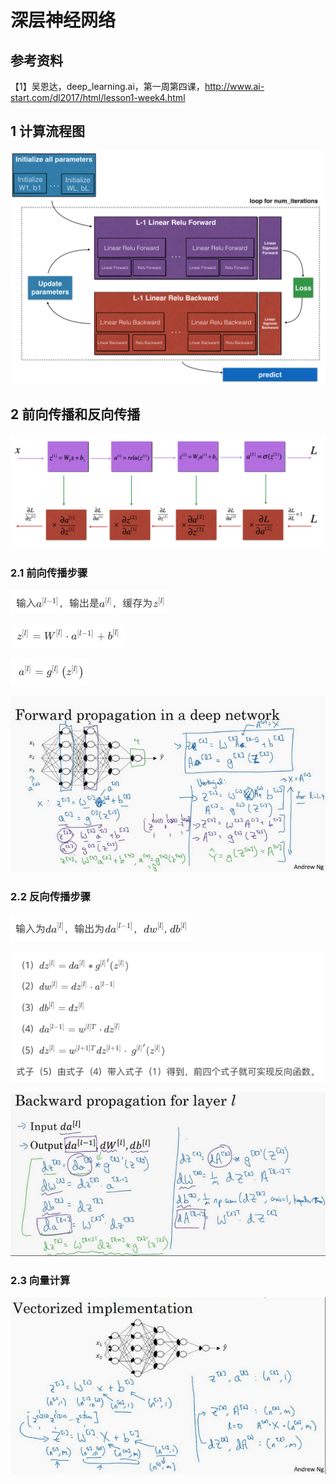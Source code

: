 # 深层神经网络

## 参考资料

【1】吴恩达，deep_learning.ai，第一周第四课，http://www.ai-start.com/dl2017/html/lesson1-week4.html

## 1 计算流程图

![1.2_final_outline](./pic/1.2/1.2_final_outline.png)

## 2 前向传播和反向传播

![1.2_backprop_kiank](./pic/1.2/1.2_backprop_kiank.png)

### 2.1 前向传播步骤

![1.2_前向传播公式(0)](./pic/1.2/1.2_前向传播公式(0).png)

![1.2_前向传播公式(1)](./pic/1.2/1.2_前向传播公式(1).png)

![1.2_前向传播公式(2)](./pic/1.2/1.2_前向传播公式(2).png)

![1.2_前向传播计算](./pic/1.2/1.2_前向传播计算.png)

### 2.2 反向传播步骤

![1.2_反向传播公式(0)](./pic/1.2/1.2_反向传播公式(0).png)

![1.2_反向传播公式(1)](./pic/1.2/1.2_反向传播公式(1).png)

![1.2_反向传播计算](./pic/1.2/1.2_反向传播计算.png)

### 2.3 向量计算

![1.2_向量](./pic/1.2/1.2_向量.png)

